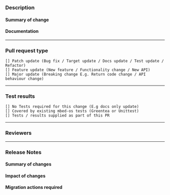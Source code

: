 <!--
For more information on the requirements for pull requests, please see [the contributing guidelines](https://os.mbed.com/docs/mbed-os/latest/contributing/workflow.html).
-->

### Description 
#### Summary of change <!-- Required -->

<!-- Basic information about the change: what the change is for, why do we need it any implications -->

#### Documentation <!-- Optional, but most likely you need it -->

<!-- Details of any document updates required, including links to PR against the docs repository -->

----------------------------------------------------------------------------------------------------------------
### Pull request type <!-- Required -->

<!--
    Required
    Please add only one X to one of the following types. Do not fill multiple types (split the pull request otherwise).
    Please note this is not a GitHub task list, indenting the boxes or changing the format to add a '.' or '*' in front
    of them would change the meaning incorrectly. The only changes to be made are to add a description text under the
    description heading and to add a 'x' to the correct box.
-->
    [] Patch update (Bug fix / Target update / Docs update / Test update / Refactor)
    [] Feature update (New feature / Functionality change / New API)
    [] Major update (Breaking change E.g. Return code change / API behaviour change)

----------------------------------------------------------------------------------------------------------------
### Test results <!-- Required -->

<!--
    Required
    Provide all the information required, listing all the testing performed. For new targets please attach full test results
    for all supported compilers.
-->
    [] No Tests required for this change (E.g docs only update)
    [] Covered by existing mbed-os tests (Greentea or Unittest)
    [] Tests / results supplied as part of this PR
    
    
----------------------------------------------------------------------------------------------------------------
### Reviewers <!-- Optional -->

<!--
    Optional
    Request additional reviewers with @username or @team
-->

----------------------------------------------------------------------------------------------------------------
### Release Notes <!-- Required for features, deprecations, breaking changes and other major PRs -->

<!--
    All 3 sections are compulsory for Major PR types. For Feature PRs only the summary section is required.
    This section is automatically added to release notes. Please fill in each sub-section with sufficient detail for an user.
    For more information, please see [the contributing guidelines](https://os.mbed.com/docs/mbed-os/latest/contributing/workflow.html#pull-request-types). 
-->

#### Summary of changes

#### Impact of changes

#### Migration actions required
